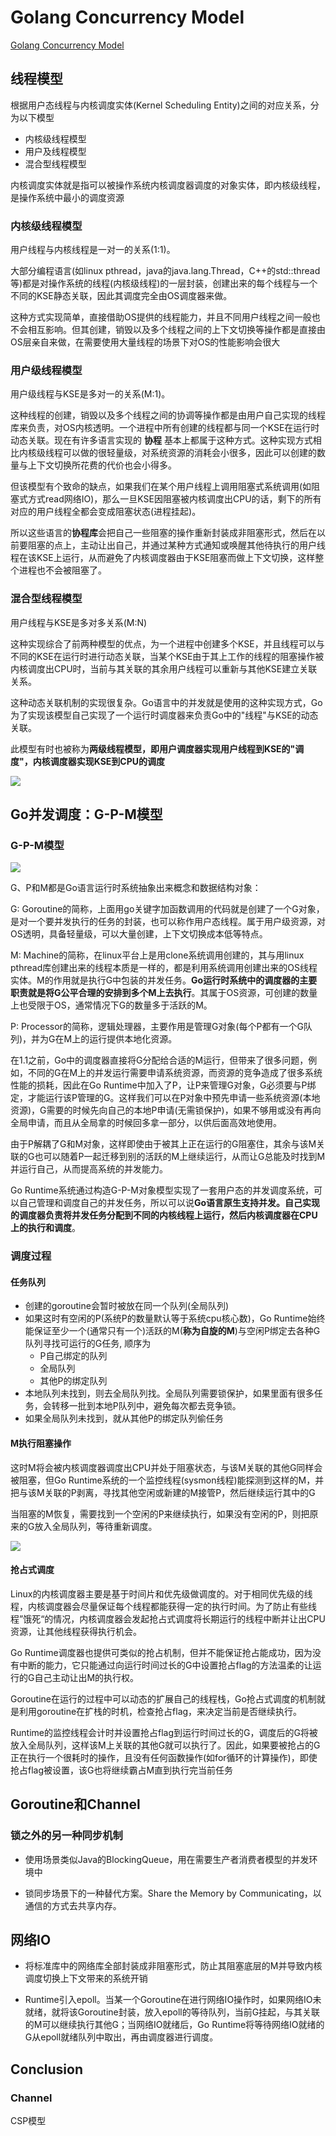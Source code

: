 # Golang Concurrency Model

[Golang Concurrency Model](https://www.jianshu.com/p/790384768317)

## 线程模型

根据用户态线程与内核调度实体(Kernel Scheduling Entity)之间的对应关系，分为以下模型

- 内核级线程模型
- 用户及线程模型
- 混合型线程模型

内核调度实体就是指可以被操作系统内核调度器调度的对象实体，即内核级线程，是操作系统中最小的调度资源

### 内核级线程模型

用户线程与内核线程是一对一的关系(1:1)。

大部分编程语言(如linux pthread，java的java.lang.Thread，C++的std::thread等)都是对操作系统的线程(内核级线程)的一层封装，创建出来的每个线程与一个不同的KSE静态关联，因此其调度完全由OS调度器来做。

这种方式实现简单，直接借助OS提供的线程能力，并且不同用户线程之间一般也不会相互影响。但其创建，销毁以及多个线程之间的上下文切换等操作都是直接由OS层亲自来做，在需要使用大量线程的场景下对OS的性能影响会很大

### 用户级线程模型

用户级线程与KSE是多对一的关系(M:1)。

这种线程的创建，销毁以及多个线程之间的协调等操作都是由用户自己实现的线程库来负责，对OS内核透明。一个进程中所有创建的线程都与同一个KSE在运行时动态关联。现在有许多语言实现的 **协程** 基本上都属于这种方式。这种实现方式相比内核级线程可以做的很轻量级，对系统资源的消耗会小很多，因此可以创建的数量与上下文切换所花费的代价也会小得多。

但该模型有个致命的缺点，如果我们在某个用户线程上调用阻塞式系统调用(如阻塞式方式read网络IO)，那么一旦KSE因阻塞被内核调度出CPU的话，剩下的所有对应的用户线程全都会变成阻塞状态(进程挂起)。

所以这些语言的**协程库**会把自己一些阻塞的操作重新封装成非阻塞形式，然后在以前要阻塞的点上，主动让出自己，并通过某种方式通知或唤醒其他待执行的用户线程在该KSE上运行，从而避免了内核调度器由于KSE阻塞而做上下文切换，这样整个进程也不会被阻塞了。

### 混合型线程模型

用户线程与KSE是多对多关系(M:N)

这种实现综合了前两种模型的优点，为一个进程中创建多个KSE，并且线程可以与不同的KSE在运行时进行动态关联，当某个KSE由于其上工作的线程的阻塞操作被内核调度出CPU时，当前与其关联的其余用户线程可以重新与其他KSE建立关联关系。

这种动态关联机制的实现很复杂。Go语言中的并发就是使用的这种实现方式，Go为了实现该模型自己实现了一个运行时调度器来负责Go中的"线程"与KSE的动态关联。

此模型有时也被称为**两级线程模型，即用户调度器实现用户线程到KSE的"调度"，内核调度器实现KSE到CPU的调度**

<img src="thread_model.webp">

## Go并发调度：G-P-M模型

### G-P-M模型

<img src="goroutine_schedule.webp">

G、P和M都是Go语言运行时系统抽象出来概念和数据结构对象：

G: Goroutine的简称，上面用go关键字加函数调用的代码就是创建了一个G对象，是对一个要并发执行的任务的封装，也可以称作用户态线程。属于用户级资源，对OS透明，具备轻量级，可以大量创建，上下文切换成本低等特点。

M: Machine的简称，在linux平台上是用clone系统调用创建的，其与用linux pthread库创建出来的线程本质是一样的，都是利用系统调用创建出来的OS线程实体。M的作用就是执行G中包装的并发任务。**Go运行时系统中的调度器的主要职责就是将G公平合理的安排到多个M上去执行**。其属于OS资源，可创建的数量上也受限于OS，通常情况下G的数量多于活跃的M。

P: Processor的简称，逻辑处理器，主要作用是管理G对象(每个P都有一个G队列)，并为G在M上的运行提供本地化资源。

在1.1之前，Go中的调度器直接将G分配给合适的M运行，但带来了很多问题，例如，不同的G在M上的并发运行需要申请系统资源，而资源的竞争造成了很多系统性能的损耗，因此在Go Runtime中加入了P，让P来管理G对象，G必须要与P绑定，才能运行该P管理的G。这样我们可以在P对象中预先申请一些系统资源(本地资源)，G需要的时候先向自己的本地P申请(无需锁保护)，如果不够用或没有再向全局申请，而且从全局拿的时候回多拿一部分，以供后面高效地使用。

由于P解耦了G和M对象，这样即使由于被其上正在运行的G阻塞住，其余与该M关联的G也可以随着P一起迁移到别的活跃的M上继续运行，从而让G总能及时找到M并运行自己，从而提高系统的并发能力。

Go Runtime系统通过构造G-P-M对象模型实现了一套用户态的并发调度系统，可以自己管理和调度自己的并发任务，所以可以说**Go语言原生支持并发。自己实现的调度器负责将并发任务分配到不同的内核线程上运行，然后内核调度器在CPU上的执行和调度**。

### 调度过程

#### 任务队列

- 创建的goroutine会暂时被放在同一个队列(全局队列)
- 如果这时有空闲的P(系统P的数量默认等于系统cpu核心数)，Go Runtime始终能保证至少一个(通常只有一个)活跃的M(**称为自旋的M**)与空闲P绑定去各种G队列寻找可运行的G任务, 顺序为
    - P自己绑定的队列
    - 全局队列
    - 其他P的绑定队列
- 本地队列未找到，则去全局队列找。全局队列需要锁保护，如果里面有很多任务，会转移一批到本地P队列中，避免每次都去竞争锁。
- 如果全局队列未找到，就从其他P的绑定队列偷任务

#### M执行阻塞操作

这时M将会被内核调度器调度出CPU并处于阻塞状态，与该M关联的其他G同样会被阻塞，但Go Runtime系统的一个监控线程(sysmon线程)能探测到这样的M，并把与该M关联的P剥离，寻找其他空闲或新建的M接管P，然后继续运行其中的G

当阻塞的M恢复，需要找到一个空闲的P来继续执行，如果没有空闲的P，则把原来的G放入全局队列，等待重新调度。

<img src="blocking_m.webp">

#### 抢占式调度

Linux的内核调度器主要是基于时间片和优先级做调度的。对于相同优先级的线程，内核调度器会尽量保证每个线程都能获得一定的执行时间。为了防止有些线程”饿死“的情况，内核调度器会发起抢占式调度将长期运行的线程中断并让出CPU资源，让其他线程获得执行机会。

Go Runtime调度器也提供可类似的抢占机制，但并不能保证抢占能成功，因为没有中断的能力，它只能通过向运行时间过长的G中设置抢占flag的方法温柔的让运行的G自己主动让出M的执行权。

Goroutine在运行的过程中可以动态的扩展自己的线程栈，Go抢占式调度的机制就是利用goroutine在扩栈的时机，检查抢占flag，来决定当前是否继续执行。

Runtime的监控线程会计时并设置抢占flag到运行时间过长的G，调度后的G将被放入全局队列，这样该M上关联的其他G就可以执行了。因此，如果要被抢占的G正在执行一个很耗时的操作，且没有任何函数操作(如for循环的计算操作)，即使抢占flag被设置，该G也将继续霸占M直到执行完当前任务

## Goroutine和Channel

### 锁之外的另一种同步机制

- 使用场景类似Java的BlockingQueue，用在需要生产者消费者模型的并发环境中

- 锁同步场景下的一种替代方案。Share the Memory by Communicating，以通信的方式去共享内存。

## 网络IO

- 将标准库中的网络库全部封装成非阻塞形式，防止其阻塞底层的M并导致内核调度切换上下文带来的系统开销

- Runtime引入epoll。当某一个Goroutine在进行网络IO操作时，如果网络IO未就绪，就将该Goroutine封装，放入epoll的等待队列，当前G挂起，与其关联的M可以继续执行其他G；当网络IO就绪后，Go Runtime将等待网络IO就绪的G从epoll就绪队列中取出，再由调度器进行调度。

## Conclusion

### Channel

CSP模型